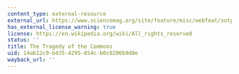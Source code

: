 ```yaml
---
content_type: external-resource
external_url: https://www.sciencemag.org/site/feature/misc/webfeat/sotp/pdfs/162-3859-1243.pdf
has_external_license_warning: true
license: https://en.wikipedia.org/wiki/All_rights_reserved
status: ''
title: The Tragedy of the Commons
uid: 14ab12c9-b435-4295-854c-b0c0206b9d0e
wayback_url: ''
---
```


